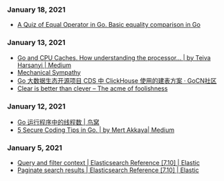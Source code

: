 


### January 18, 2021 
- [A Quiz of Equal Operator in Go. Basic equality comparison in Go](https://wexort.medium.com/a-quiz-of-equal-operator-in-go-c2e34f130cfc) 
### January 13, 2021 
- [Go and CPU Caches. How understanding the processor… | by Teiva Harsanyi | Medium](https://teivah.medium.com/go-and-cpu-caches-af5d32cc5592) 
- [Mechanical Sympathy](https://mechanical-sympathy.blogspot.com/) 
- [Go 大数据生态开源项目 CDS 中 ClickHouse 使用的建表方案 · GoCN社区](https://gocn.vip/topics/11306) 
- [Clear is better than clever – The acme of foolishness](https://dave.cheney.net/2019/07/09/clear-is-better-than-clever) 
### January 12, 2021 
- [Go 运行程序中的线程数 | 鸟窝](https://colobu.com/2020/12/20/threads-in-go-runtime/) 
- [5 Secure Coding Tips in Go. | by Mert Akkaya| Medium](https://mert-akkaya.medium.com/5-secure-coding-tips-in-go-a3e5ec23d7fd) 
### January 5, 2021 
- [Query and filter context | Elasticsearch Reference [7.10] | Elastic](https://www.elastic.co/guide/en/elasticsearch/reference/current/query-filter-context.html) 
- [Paginate search results | Elasticsearch Reference [7.10] | Elastic](https://www.elastic.co/guide/en/elasticsearch/reference/current/paginate-search-results.html) 
